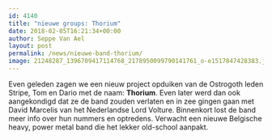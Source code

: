 ```yaml
---
id: 4140
title: "nieuwe groups: Thorium"
date: 2018-02-05T16:21:34+00:00
author: Seppe Van Ael
layout: post
permalink: /news/nieuwe-band-thorium/
image: 21248287_1396709417114768_2178950099790141761_o-e1517847428383.jpg
---
```

Even geleden zagen we een nieuw project opduiken van de Ostrogoth leden Stripe, Tom en Dario met de naam: **Thorium**. Even later werd dan ook aangekondigd dat ze de band zouden verlaten en in zee gingen gaan met David Marcelis van het Nederlandse Lord Volture. Binnenkort lost de band meer info over hun nummers en optredens. Verwacht een nieuwe Belgische heavy, power metal band die het lekker old-school aanpakt.

&nbsp;
